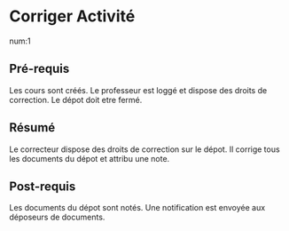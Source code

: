 
# Corriger Activité
num:1

## Pré-requis
Les cours sont créés.
Le professeur est loggé et dispose des droits de correction.
Le dépot doit etre fermé.

## Résumé
Le correcteur dispose des droits de correction sur le dépot. Il corrige tous les documents du dépot et attribu une note.

## Post-requis
Les documents du dépot sont notés.
Une notification est envoyée aux déposeurs de documents.

